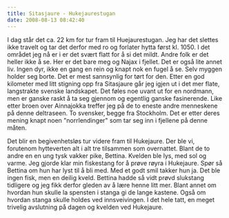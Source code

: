 ```yaml
---
title: Sitasjaure - Hukejaurestugan
date: 2008-08-13 08:42:40
---
```


I dag står det ca. 22 km for tur fram til Huejaurestugan. Jeg har det slettes ikke travelt og tar det derfor med ro og forlater hytta først kl. 1050. I det området jeg nå er i er det svært flatt for å si det mildt. Andre folk er det heller ikke å se. Her er det bare meg og Najax i fjellet. Det er også lite annet liv. Ingen dyr, ikke en gang en rein og knapt nok en fugel å se. Selv myggen holder seg borte. Det er mest sannsynlig for tørt for den. Etter en god kilometer med litt stigning opp fra Sitasjaure går jeg igjen ut i det mer flate, langstrakte svenske landskapet. Det føles noe uvant ut for en nordmann, men er ganske raskt å ta seg gjennom og egentlig ganske fasinerende. Like etter broen over Ainnajokka treffer jeg på de to eneste andre menneskene på denne deltraseen. To svensker, begge fra Stockholm. Det er etter deres mening knapt noen "norrlendinger" som tar seg inn i fjellene på denne måten.

Det blir en begivenhetsløs tur videre fram til Hukejaure. Der ble vi, forutenom hytteverten alt i alt tre tilsammen som overnattet. Blant de to andre en en ung tysk vakker pike, Bettina. Kvelden ble lys, med sol og varme. Jeg gjorde klar min fiskestang for å prøve røyra i Hukejaure. Spør så Bettina om hun har lyst til å bli med. Med et godt smil takker hun ja. Det ble ingen fisk, men en deilig kveld. Bettina hadde så vidt prøvd slukstang tidligere og jeg fikk derfor gleden av å lære henne litt mer. Blant annet om hvordan hun skulle la spensten i stanga gi de lange kastene. Også om hvordan stanga skulle holdes ved innsveivingen. I det hele tatt, en meget trivelig avslutning på dagen og kvelden ved Hukejaure.
